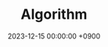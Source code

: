 ---
layout  : category
title   : Algorithm
summary : 
date    : 2023-12-15 00:00:00 +0900
updated : 2023-12-15 00:00:00 +0900
tag     : level-1 internal
toc     : true
public  : true
comment : false
parent  : [[/index]]
latex   : false
---